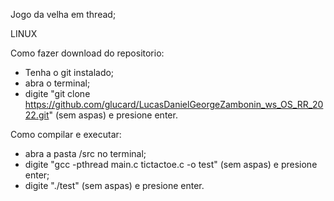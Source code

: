 Jogo da velha em thread;

LINUX

Como fazer download do repositorio:
- Tenha o git instalado;
- abra o terminal;
- digite "git clone https://github.com/glucard/LucasDanielGeorgeZambonin_ws_OS_RR_2022.git" (sem aspas) e presione enter.

Como compilar e executar:
- abra a pasta /src no terminal;
- digite "gcc -pthread main.c tictactoe.c -o test" (sem aspas) e presione enter;
- digite "./test" (sem aspas) e presione enter.
